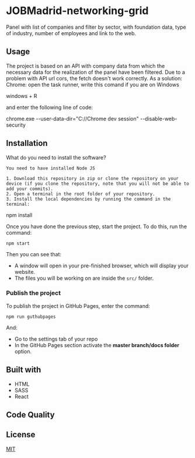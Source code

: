 # JOBMadrid-networking-grid

Panel with list of companies and filter by sector, with foundation data, type of industry, number of employees and link to the web.

## Usage

The project is based on an API with company data from which the necessary data for the realization of the panel have been filtered.
Due to a problem with API url cors, the fetch doesn't work correctly. As a solution:
Chrome: open the task runner, write this comand if you are on Windows

windows + R

and enter the following line of code:

chrome.exe --user-data-dir="C://Chrome dev session" --disable-web-security

## Installation

What do you need to install the software?

```
You need to have installed Node JS

1. Download this repository in zip or clone the repository on your device (if you clone the repository, note that you will not be able to add your commits).
2. Open a terminal in the root folder of your repository.
3. Install the local dependencies by running the command in the terminal:

```
npm install

Once you have done the previous step, start the project. To do this, run the command:

```
npm start
```

Then you can see that:

- A window will open in your pre-finished browser, which will display your website.
- The files you will be working on are inside the `src/` folder.

### Publish the project

To publish the project in GitHub Pages, enter the command:


```
npm run guthubpages
```

And:

- Go to the settings tab of your repo
- In the GitHub Pages section activate the **master branch/docs folder** option.

## Built with

- HTML
- SASS
- React

## Code Quality

## License 

[MIT](https://opensource.org/licenses/MIT)
